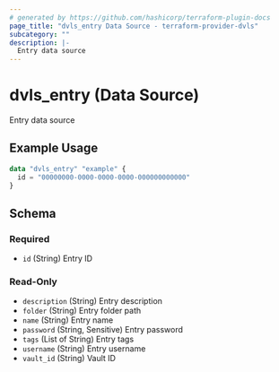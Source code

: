 ```yaml
---
# generated by https://github.com/hashicorp/terraform-plugin-docs
page_title: "dvls_entry Data Source - terraform-provider-dvls"
subcategory: ""
description: |-
  Entry data source
---
```


# dvls_entry (Data Source)

Entry data source

## Example Usage

```terraform
data "dvls_entry" "example" {
  id = "00000000-0000-0000-0000-000000000000"
}
```

<!-- schema generated by tfplugindocs -->
## Schema

### Required

- `id` (String) Entry ID

### Read-Only

- `description` (String) Entry description
- `folder` (String) Entry folder path
- `name` (String) Entry name
- `password` (String, Sensitive) Entry password
- `tags` (List of String) Entry tags
- `username` (String) Entry username
- `vault_id` (String) Vault ID

